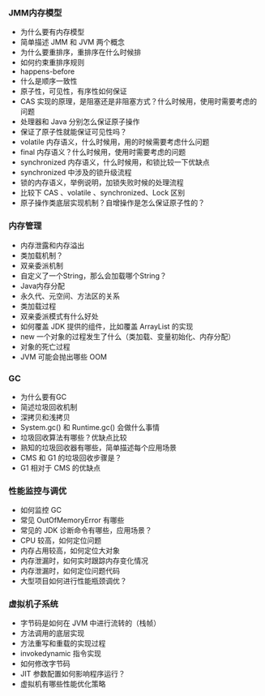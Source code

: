### JMM内存模型

- 为什么要有内存模型
- 简单描述 JMM 和 JVM 两个概念
- 为什么要重排序，重排序在什么时候排
- 如何约束重排序规则
- happens-before
- 什么是顺序一致性
- 原子性，可见性，有序性如何保证
- CAS 实现的原理，是阻塞还是非阻塞方式？什么时候用，使用时需要考虑的问题
- 处理器和 Java 分别怎么保证原子操作
- 保证了原子性就能保证可见性吗？
- volatile 内存语义，什么时候用，用的时候需要考虑什么问题
- final 内存语义？什么时候用，使用时需要考虑的问题
- synchronized 内存语义，什么时候用，和锁比较一下优缺点
- synchronized 中涉及的锁升级流程
- 锁的内存语义，举例说明，加锁失败时候的处理流程
- 比较下 CAS 、volatile 、synchronized、Lock 区别
- 原子操作类底层实现机制？自增操作是怎么保证原子性的？



### 内存管理

- 内存泄露和内存溢出
- 类加载机制？
- 双亲委派机制
- 自定义了一个String，那么会加载哪个String？
- Java内存分配
- 永久代、元空间、方法区的关系
- 类加载过程
- 双亲委派模式有什么好处
- 如何覆盖 JDK 提供的组件，比如覆盖 ArrayList 的实现
- new 一个对象的过程发生了什么（类加载、变量初始化、内存分配）
- 对象的死亡过程
- JVM 可能会抛出哪些 OOM



### GC

- 为什么要有GC
- 简述垃圾回收机制
- 深拷贝和浅拷贝
- System.gc() 和 Runtime.gc() 会做什么事情
- 垃圾回收算法有哪些？优缺点比较
- 熟知的垃圾回收器有哪些，简单描述每个应用场景
- CMS 和 G1 的垃圾回收步骤是？
- G1 相对于 CMS 的优缺点



### 性能监控与调优

- 如何监控 GC
- 常见 OutOfMemoryError 有哪些
- 常见的 JDK 诊断命令有哪些，应用场景？
- CPU 较高，如何定位问题
- 内存占用较高，如何定位大对象
- 内存泄漏时，如何实时跟踪内存变化情况
- 内存泄漏时，如何定位问题代码
- 大型项目如何进行性能瓶颈调优？



### 虚拟机子系统

- 字节码是如何在 JVM 中进行流转的（栈帧）
- 方法调用的底层实现
- 方法重写和重载的实现过程
- invokedynamic 指令实现
- 如何修改字节码
- JIT 参数配置如何影响程序运行？
- 虚拟机有哪些性能优化策略
